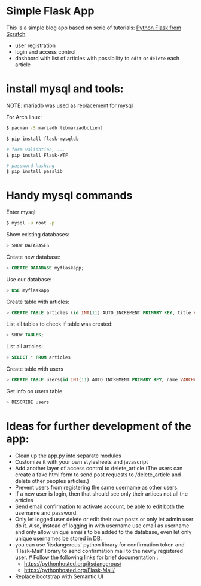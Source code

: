 # Simple Flask App
This is a simple blog app based on serie of tutorials: [Python Flask from Scratch](https://www.youtube.com/watch?v=zRwy8gtgJ1A&list=PLillGF-RfqbbbPz6GSEM9hLQObuQjNoj_)
* user registration
* login and access control
* dashbord with list of articles with possibility to `edit` or `delete` each article



# install mysql and tools:
NOTE: mariadb was used as replacement for mysql

For Arch linux:
```bash
$ pacman -S mariadb libmariadbclient
```

```bash
$ pip install flask-mysqldb

# form validation, ...
$ pip install Flask-WTF

# password hashing
$ pip install passlib
```

# Handy mysql commands
Enter mysql:
```bash
$ mysql -u root -p
```

Show existing databases:
```sql
> SHOW DATABASES
```

Create new database:
```sql
> CREATE DATABASE myflaskapp;
```

Use our database:
```sql
> USE myflaskapp
```

Create table with articles:
```sql
> CREATE TABLE articles (id INT(11) AUTO_INCREMENT PRIMARY KEY, title VARCHAR(255), author VARCHAR(100), body TEXT, create_date TIMESTAMP DEFAULT CURRENT_TIMESTAMP);
```

List all tables to check if table was created:
```sql
> SHOW TABLES;
```

List all articles:
```sql
> SELECT * FROM articles
```

Create table with users
```sql
> CREATE TABLE users(id INT(11) AUTO_INCREMENT PRIMARY KEY, name VARCHAR(100), email VARCHAR(100), username VARCHAR(30), password VARCHAR(100), register_date TIMESTAMP CURRENT_TIMESTAMP);
```

Get info on users table
```sql
> DESCRIBE users
```

# Ideas for further development of the app:
* Clean up the app.py into separate modules
* Customize it with your own stylesheets and javascript
* Add another layer of access control to delete_article (The users can create a fake html form to send post requests to /delete_article and delete other peoples articles.)
* Prevent users from registering the same username as other users.
* If a new user is login, then that should see only their artices not all the articles
* Send email confirmation to activate account, be able to edit both the username and password.
* Only let logged user delete or edit their own posts or only let admin user do it. Also, instead of logging in with username use email as username and only allow unique emails to be added to the database, even let only unique usernames be stored in DB.﻿
* you can use 'itsdangerous' python library for confirmation token and 'Flask-Mail' library to send confirmation mail to the newly registered user. # Follow the following links for brief documentation :
    - https://pythonhosted.org/itsdangerous/
    - https://pythonhosted.org/Flask-Mail/﻿
* Replace bootstrap with Semantic UI